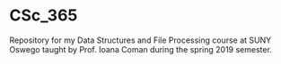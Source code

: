 # CSc_365
Repository for my Data Structures and File Processing course at SUNY Oswego taught by Prof. Ioana Coman during the spring 2019 semester.
